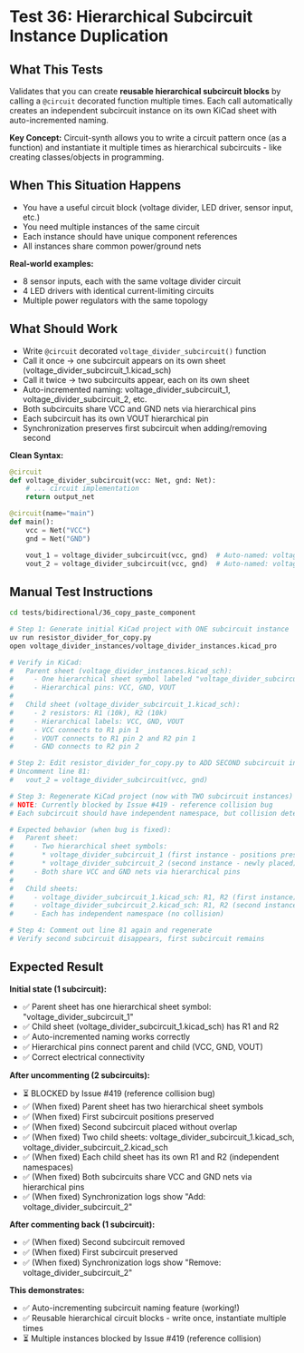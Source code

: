 # Test 36: Hierarchical Subcircuit Instance Duplication

## What This Tests
Validates that you can create **reusable hierarchical subcircuit blocks** by calling a `@circuit` decorated function multiple times. Each call automatically creates an independent subcircuit instance on its own KiCad sheet with auto-incremented naming.

**Key Concept:** Circuit-synth allows you to write a circuit pattern once (as a function) and instantiate it multiple times as hierarchical subcircuits - like creating classes/objects in programming.

## When This Situation Happens
- You have a useful circuit block (voltage divider, LED driver, sensor input, etc.)
- You need multiple instances of the same circuit
- Each instance should have unique component references
- All instances share common power/ground nets

**Real-world examples:**
- 8 sensor inputs, each with the same voltage divider circuit
- 4 LED drivers with identical current-limiting circuits
- Multiple power regulators with the same topology

## What Should Work
- Write `@circuit` decorated `voltage_divider_subcircuit()` function
- Call it once → one subcircuit appears on its own sheet (voltage_divider_subcircuit_1.kicad_sch)
- Call it twice → two subcircuits appear, each on its own sheet
- Auto-incremented naming: voltage_divider_subcircuit_1, voltage_divider_subcircuit_2, etc.
- Both subcircuits share VCC and GND nets via hierarchical pins
- Each subcircuit has its own VOUT hierarchical pin
- Synchronization preserves first subcircuit when adding/removing second

**Clean Syntax:**
```python
@circuit
def voltage_divider_subcircuit(vcc: Net, gnd: Net):
    # ... circuit implementation
    return output_net

@circuit(name="main")
def main():
    vcc = Net("VCC")
    gnd = Net("GND")

    vout_1 = voltage_divider_subcircuit(vcc, gnd)  # Auto-named: voltage_divider_subcircuit_1
    vout_2 = voltage_divider_subcircuit(vcc, gnd)  # Auto-named: voltage_divider_subcircuit_2
```

## Manual Test Instructions

```bash
cd tests/bidirectional/36_copy_paste_component

# Step 1: Generate initial KiCad project with ONE subcircuit instance
uv run resistor_divider_for_copy.py
open voltage_divider_instances/voltage_divider_instances.kicad_pro

# Verify in KiCad:
#   Parent sheet (voltage_divider_instances.kicad_sch):
#     - One hierarchical sheet symbol labeled "voltage_divider_subcircuit_1"
#     - Hierarchical pins: VCC, GND, VOUT
#
#   Child sheet (voltage_divider_subcircuit_1.kicad_sch):
#     - 2 resistors: R1 (10k), R2 (10k)
#     - Hierarchical labels: VCC, GND, VOUT
#     - VCC connects to R1 pin 1
#     - VOUT connects to R1 pin 2 and R2 pin 1
#     - GND connects to R2 pin 2

# Step 2: Edit resistor_divider_for_copy.py to ADD SECOND subcircuit instance
# Uncomment line 81:
#   vout_2 = voltage_divider_subcircuit(vcc, gnd)

# Step 3: Regenerate KiCad project (now with TWO subcircuit instances)
# NOTE: Currently blocked by Issue #419 - reference collision bug
# Each subcircuit should have independent namespace, but collision detection is global

# Expected behavior (when bug is fixed):
#   Parent sheet:
#     - Two hierarchical sheet symbols:
#       * voltage_divider_subcircuit_1 (first instance - positions preserved)
#       * voltage_divider_subcircuit_2 (second instance - newly placed)
#     - Both share VCC and GND nets via hierarchical pins
#
#   Child sheets:
#     - voltage_divider_subcircuit_1.kicad_sch: R1, R2 (first instance)
#     - voltage_divider_subcircuit_2.kicad_sch: R1, R2 (second instance)
#     - Each has independent namespace (no collision)

# Step 4: Comment out line 81 again and regenerate
# Verify second subcircuit disappears, first subcircuit remains
```

## Expected Result

**Initial state (1 subcircuit):**
- ✅ Parent sheet has one hierarchical sheet symbol: "voltage_divider_subcircuit_1"
- ✅ Child sheet (voltage_divider_subcircuit_1.kicad_sch) has R1 and R2
- ✅ Auto-incremented naming works correctly
- ✅ Hierarchical pins connect parent and child (VCC, GND, VOUT)
- ✅ Correct electrical connectivity

**After uncommenting (2 subcircuits):**
- ⏳ BLOCKED by Issue #419 (reference collision bug)
- ✅ (When fixed) Parent sheet has two hierarchical sheet symbols
- ✅ (When fixed) First subcircuit positions preserved
- ✅ (When fixed) Second subcircuit placed without overlap
- ✅ (When fixed) Two child sheets: voltage_divider_subcircuit_1.kicad_sch, voltage_divider_subcircuit_2.kicad_sch
- ✅ (When fixed) Each child sheet has its own R1 and R2 (independent namespaces)
- ✅ (When fixed) Both subcircuits share VCC and GND nets via hierarchical pins
- ✅ (When fixed) Synchronization logs show "Add: voltage_divider_subcircuit_2"

**After commenting back (1 subcircuit):**
- ✅ (When fixed) Second subcircuit removed
- ✅ (When fixed) First subcircuit preserved
- ✅ (When fixed) Synchronization logs show "Remove: voltage_divider_subcircuit_2"

**This demonstrates:**
- ✅ Auto-incrementing subcircuit naming feature (working!)
- ✅ Reusable hierarchical circuit blocks - write once, instantiate multiple times
- ⏳ Multiple instances blocked by Issue #419 (reference collision)
